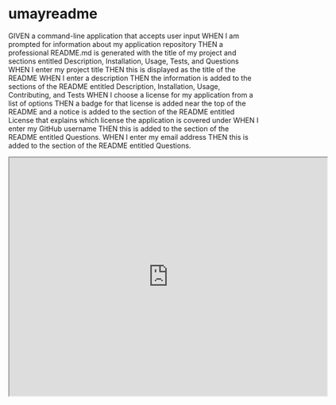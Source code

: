 # umayreadme

GIVEN a command-line application that accepts user input
WHEN I am prompted for information about my application repository
THEN a professional README.md is generated with the title of my project and sections entitled Description, Installation, Usage, Tests, and Questions
WHEN I enter my project title
THEN this is displayed as the title of the README
WHEN I enter a description
THEN the information is added to the sections of the README entitled Description, Installation, Usage, Contributing, and Tests
WHEN I choose a license for my application from a list of options
THEN a badge for that license is added near the top of the README and a notice is added to the section of the README entitled License that explains which license the application is covered under
WHEN I enter my GitHub username
THEN this is added to the section of the README entitled Questions.
WHEN I enter my email address
THEN this is added to the section of the README entitled Questions.

<iframe src="https://drive.google.com/file/d/1YhER6k_nuqbgw-GTASYk_OfJcXCOJjL-/preview" width="640" height="480"></iframe>
